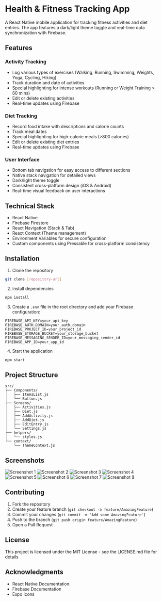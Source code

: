 # Health & Fitness Tracking App

A React Native mobile application for tracking fitness activities and diet entries. The app features a dark/light theme toggle and real-time data synchronization with Firebase.

## Features

### Activity Tracking
- Log various types of exercises (Walking, Running, Swimming, Weights, Yoga, Cycling, Hiking)
- Track duration and date of activities
- Special highlighting for intense workouts (Running or Weight Training > 60 mins)
- Edit or delete existing activities
- Real-time updates using Firebase

### Diet Tracking
- Record food intake with descriptions and calorie counts
- Track meal dates
- Special highlighting for high-calorie meals (>800 calories)
- Edit or delete existing diet entries
- Real-time updates using Firebase

### User Interface
- Bottom tab navigation for easy access to different sections
- Native stack navigation for detailed views
- Dark/light theme toggle
- Consistent cross-platform design (iOS & Android)
- Real-time visual feedback on user interactions

## Technical Stack

- React Native
- Firebase Firestore
- React Navigation (Stack & Tab)
- React Context (Theme management)
- Environment Variables for secure configuration
- Custom components using Pressable for cross-platform consistency

## Installation

1. Clone the repository
```bash
git clone [repository-url]
```

2. Install dependencies
```bash
npm install
```

3. Create a `.env` file in the root directory and add your Firebase configuration:
```
FIREBASE_API_KEY=your_api_key
FIREBASE_AUTH_DOMAIN=your_auth_domain
FIREBASE_PROJECT_ID=your_project_id
FIREBASE_STORAGE_BUCKET=your_storage_bucket
FIREBASE_MESSAGING_SENDER_ID=your_messaging_sender_id
FIREBASE_APP_ID=your_app_id
```

4. Start the application
```bash
npm start
```

## Project Structure

```
src/
├── Components/
│   ├── ItemsList.js
│   └── Button.js
├── Screens/
│   ├── Activities.js
│   ├── Diet.js
│   ├── AddActivity.js
│   ├── AddDiet.js
│   ├── EditEntry.js
│   └── Settings.js
├── helpers/
│   └── styles.js
└── context/
    └── ThemeContext.js
```

## Screenshots

![Screenshot 1](./assets/Screenshot1.png)
![Screenshot 2](./assets/Screenshot2.png)
![Screenshot 3](./assets/Screenshot3.png)
![Screenshot 4](./assets/Screenshot4.png)
![Screenshot 5](./assets/Screenshot5.png)
![Screenshot 6](./assets/Screenshot6.png)
![Screenshot 7](./assets/Screenshot7.png)
![Screenshot 8](./assets/Screenshot8.png)


## Contributing

1. Fork the repository
2. Create your feature branch (`git checkout -b feature/AmazingFeature`)
3. Commit your changes (`git commit -m 'Add some AmazingFeature'`)
4. Push to the branch (`git push origin feature/AmazingFeature`)
5. Open a Pull Request

## License

This project is licensed under the MIT License - see the LICENSE.md file for details

## Acknowledgments

- React Native Documentation
- Firebase Documentation
- Expo Icons
